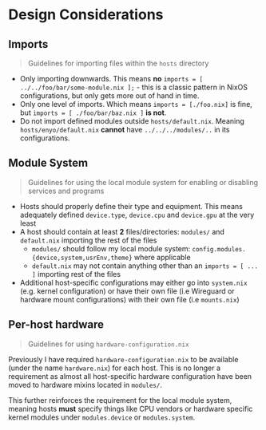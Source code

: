 # Design Considerations

## Imports

> Guidelines for importing files within the `hosts` directory

- Only importing downwards. This means **no**
  `imports = [ ../../foo/bar/some-module.nix ];` - this is a classic pattern in
  NixOS configurations, but only gets more out of hand in time.
- Only one level of imports. Which means `imports = [./foo.nix]` is fine, but
  `imports = [ ./foo/bar/baz.nix ]` **is not**.
- Do not import defined modules outside `hosts/default.nix`. Meaning
  `hosts/enyo/default.nix` **cannot** have `../../../modules/..` in its
  configurations.

## Module System

> Guidelines for using the local module system for enabling or disabling
> services and programs

- Hosts should properly define their type and equipment. This means adequately
  defined `device.type`, `device.cpu` and `device.gpu` at the very least
- A host should contain at least **2** files/directories: `modules/` and
  `default.nix` importing the rest of the files
  - `modules/` should follow my local module system:
    `config.modules.{device,system,usrEnv,theme}` where applicable
  - `default.nix` may not contain anything other than an `imports = [ ... ]`
    importing rest of the files
- Additional host-specific configurations may either go into `system.nix` (e.g.
  kernel configuration) or have their own file (i.e Wireguard or hardware mount
  configurations) with their own file (i.e `mounts.nix`)

## Per-host hardware

> Guidelines for using `hardware-configuration.nix`

Previously I have required `hardware-configuration.nix` to be available (under
the name `hardware.nix`) for each host. This is no longer a requirement as
almost all host-specific hardware configuration have been moved to hardware
mixins located in `modules/`.

This further reinforces the requirement for the local module system, meaning
hosts **must** specify things like CPU vendors or hardware specific kernel
modules under `modules.device` or `modules.system`.
